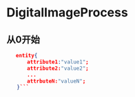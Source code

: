 # DigitalImageProcess
## 从0开始


```json
   entity{  
　　　　attribute1:"value1";  
　　　　attribute2:"value2";  
　　　　...  
　　　　attrbuteN:"valueN";  
　　}```
